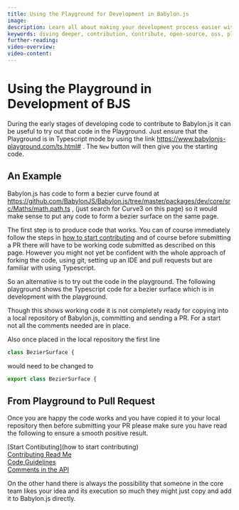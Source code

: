 ```yaml
---
title: Using the Playground for Development in Babylon.js
image: 
description: Learn all about making your development process easier with the super handy playground.
keywords: diving deeper, contribution, contribute, open-source, oss, playground, develope
further-reading:
video-overview:
video-content:
---
```


# Using the Playground in Development of BJS

During the early stages of developing code to contribute to Babylon.js it can be useful to try out that code in the Playground. Just ensure that the Playground is in Typescript mode by using the link https://www.babylonjs-playground.com/ts.html# . The `New` button will then give you the starting code. 

## An Example

Babylon.js has code to form a bezier curve found at https://github.com/BabylonJS/Babylon.js/tree/master/packages/dev/core/src/Maths/math.path.ts , (just search for Curve3 on this page) so it would make sense to put any code to form a bezier surface on the same page.

The first step is to produce code that works. You can of course immediately follow the steps in [how to start contributing](/divingDeeper/developWithBjs/howToStart) and of course before submitting a PR there will have to be working code submitted as described on this page. However you might not yet be confident with the whole approach of forking the code, using git, setting up an IDE and pull requests but are familiar with using Typescript.

So an alternative is to try out the code in the playground. The following playground shows the Typescript code for a bezier surface which is in development with the playground.

<Playground id="H3AF26#1" title="Playground Code Example - Bezier Surface" description="Simple playground example of a Bezier Surface." image="/img/playgroundsAndNMEs/divingDeeperUsingPlaygrounds1.jpg"/>

Though this shows working code it is not completely ready for copying into a local repository of Babylon.js, committing and sending a PR. For a start not all the comments needed are in place. 

Also once placed in the local repository the first line

```javascript
class BezierSurface {
```

would need to be changed to

```javascript
export class BezierSurface {
```


## From Playground to Pull Request

Once you are happy the code works and you have copied it to your local repository then before submitting your PR please make sure you have read the following to ensure a smooth positive result.

[Start Contibuting](how to start contributing)  
[Contributing Read Me](https://github.com/BabylonJS/Babylon.js/blob/master/contributing.md)  
[Code Guidelines](/divingDeeper/developWithBjs/approvedNamingConventions)  
[Comments in the API](/divingDeeper/developWithBjs/contributeToAPI)

On the other hand there is always the possibility that someone in the core team likes your idea and its execution so much they might just copy and add it to Babylon.js directly.


&nbsp;
